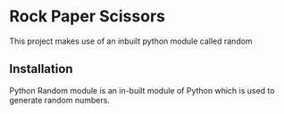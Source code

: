 # Rock Paper Scissors
This project makes use of an inbuilt python module called random


## Installation

Python Random module is an in-built module of Python which is used to generate random numbers.
